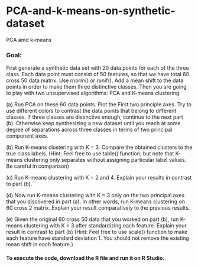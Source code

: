 # PCA-and-k-means-on-synthetic-dataset

PCA amd k-means

### Goal:

First generate a synthetic data set with 20 data points for each of the three class. 
Each data point must consist of 50 features, so that we have total 60 cross 50 data matrix.
Use rnorm() or runif(). 
Add a mean shift to the data points in order to make them three distinctive classes. 
Then you are going to play with two unsupervised algorithms: PCA and K-means clustering.

(a) Run PCA on these 60 data points. Plot the First two principle axes. Try to use different
colors to contrast the data points that belong to different classes. If three classes are
distinctive enough, continue to the next part (b). Otherwise keep synthesizing a new
dataset until you reach at some degree of separations across three classes in terms of two
principal component axes.

(b) Run K-means clustering with K = 3. Compare the obtained clusters to the true class
labels. (Hint: Feel free to use table() function, but note that K-means clustering only
separates without assigning particular label values. Be careful in comparison)

(c) Run K-means clustering with K = 2 and 4. Explain your results in contrast to part (b).

(d) Now run K-means clustering with K = 3 only on the two principal axes that you discovered
in part (a). In other words, run K-means clustering on 60 cross 2 matrix. Explain your
result comparatively to the previous results.

(e) Given the original 60 cross 50 data that you worked on part (b), run K-means clustering
with K = 3 after standardizing each feature. Explain your result in contrast to part (b)
(Hint: Feel free to use scale() function to make each feature have standard deviation 1.
You should not remove the existing mean shift in each feature.)

#### To execute the code, download the R file and run it on R Studio.
